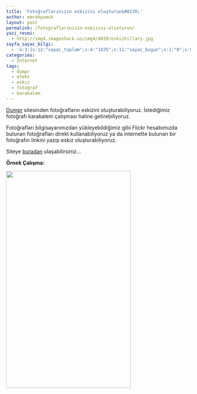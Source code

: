 ```yaml
---
title: 'Fotoğraflarınızın eskizini oluşturun&#8230;'
author: emrahyumuk
layout: post
permalink: /fotograflarinizin-eskizini-olusturun/
yazi_resmi:
  - http://img4.imageshack.us/img4/4659/eskizhillary.jpg
sayfa_sayac_bilgi:
  - 'a:3:{s:12:"sayac_toplam";s:4:"1835";s:11:"sayac_bugun";s:1:"0";s:9:"son_okuma";s:10:"1364836414";}'
categories:
  - İnternet
tags:
  - dumpr
  - efekt
  - eskiz
  - fotoğraf
  - karakalem
---
```

<a href="http://www.dumpr.net/sketch.php" target="_blank">Dumpr</a> sitesinden fotoğrafların eskizini oluşturabiliyoruz. İstediğimiz fotoğrafı karakalem çalışması haline getirebiliyoruz.

Fotoğrafları bilgisayarımızdan yükleyebildiğimiz gibi Flickr hesabımızda bulunan fotoğrafları direkt kullanabiliyoruz ya da internette bulunan bir fotoğrafın linkini yazıp eskiz oluşturabiliyoruz.

<!--more-->

Siteye <a href="http://www.dumpr.net/sketch.php" target="_blank">buradan</a> ulaşabilirsiniz&#8230;

**Örnek Çalışma:**

<img class="alignnone" title="hillary duff eskiz dumpr" src="http://img4.imageshack.us/img4/3631/dumpreskiz.gif" alt="" width="340" height="592" />